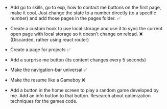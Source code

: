 - Add go to skills, go to exp, how to contact me buttons on the first page, make it cool. Just change the state to a number directly (to a specific number) and add those pages in the pages folder. ✅

- Create a custom hook to use local storage and use it to sync the current open page with local storage so it doesn't change on reload. ❌ (Discarded, rather using react router)

- Create a page for projects ✅

- Add a surprise me button (its content changes every 5 seconds)

- Make the navigation-bar universal ✅

- Make the resume like a Gameboy ❌

- Add a button in the home screen to play a random game developed by me. Add an info button to that button. Research about optimization techniques for the games code.
